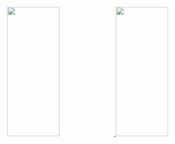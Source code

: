 <!--
<div align="center">
  <a href="https://linkedin.com/in/corentinthuillot/">
    <img src="https://rocketbike.org/wp-content/uploads/2019/03/Rocket-Bike-Alumni-Group-Cover-1024x534.jpg?sanitize=true">
  </a>
</div>
<hr>
-->
<a
  href="https://github.com/anuraghazra/github-readme-stats" title="Go to Source (and thank Anurag Hazra later!)">
  <img
       width="49%"
       height="300"
       src="https://github-readme-stats.vercel.app/api?username=CorentinThuillot&show_icons=true&theme=graywhite">
  <img width="49%" height="300" src="https://github-readme-stats.vercel.app/api/top-langs/?username=anuraghazra&langs_count=10&layout=compact&theme=graywhite"></a>

